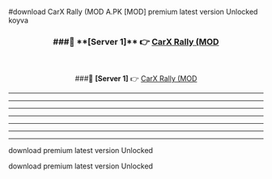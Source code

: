 #download CarX Rally (MOD A.PK [MOD] premium latest version Unlocked koyva 



<div align="center">
<h3>###🔹 **[Server 1]** 👉 <a href="https://download1apk.web.app/">CarX Rally (MOD</a></h3><br>


###🔹 **[Server 1]** 👉 <a href="https://download1apk.web.app/">CarX Rally (MOD</a></h3>
</div>



----------------------------------------------------------

----------------------------------------------------------

----------------------------------------------------------

----------------------------------------------------------

----------------------------------------------------------

----------------------------------------------------------

----------------------------------------------------------

download premium latest version Unlocked

download premium latest version Unlocked

